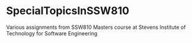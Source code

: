 # SpecialTopicsInSSW810
Various assignments from SSW810 Masters course at Stevens Institute of Technology for Software Engineering
